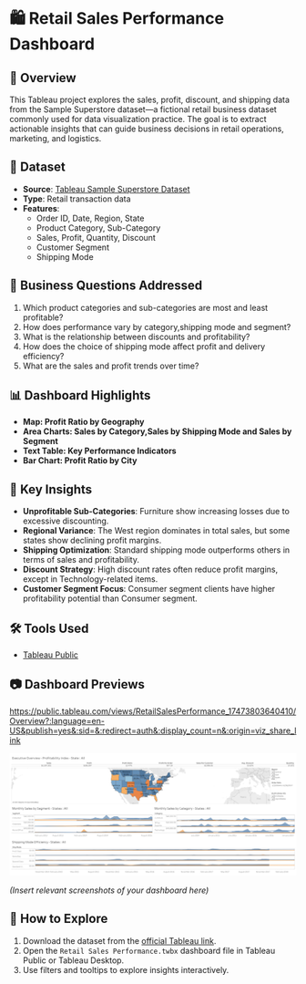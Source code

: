# 🛍️ Retail Sales Performance Dashboard 

## 📌 Overview
This Tableau project explores the sales, profit, discount, and shipping data from the Sample Superstore dataset—a fictional retail business dataset commonly used for data visualization practice. The goal is to extract actionable insights that can guide business decisions in retail operations, marketing, and logistics.

## 🧩 Dataset

- **Source**: [Tableau Sample Superstore Dataset](https://public.tableau.com/app/sample-data/sample_-_superstore.xls)
- **Type**: Retail transaction data
- **Features**:
  - Order ID, Date, Region, State
  - Product Category, Sub-Category
  - Sales, Profit, Quantity, Discount
  - Customer Segment
  - Shipping Mode

## 🎯 Business Questions Addressed

1. Which product categories and sub-categories are most and least profitable?
2. How does performance vary by category,shipping mode and segment?
3. What is the relationship between discounts and profitability?
4. How does the choice of shipping mode affect profit and delivery efficiency?
5. What are the sales and profit trends over time?

## 📊 Dashboard Highlights

- **Map: Profit Ratio by Geography**
- **Area Charts: Sales by Category,Sales by Shipping Mode and Sales by Segment**
- **Text Table: Key Performance Indicators**
- **Bar Chart: Profit Ratio by City**


## 🧠 Key Insights

- **Unprofitable Sub-Categories**: Furniture show increasing losses due to excessive discounting.
- **Regional Variance**: The West region dominates in total sales, but some states show declining profit margins.
- **Shipping Optimization**: Standard shipping mode outperforms others in terms of sales and profitability.
- **Discount Strategy**: High discount rates often reduce profit margins, except in Technology-related items.
- **Customer Segment Focus**: Consumer segment clients have higher profitability potential than Consumer segment.

## 🛠 Tools Used

- [Tableau Public](https://public.tableau.com/)

## 📷 Dashboard Previews

https://public.tableau.com/views/RetailSalesPerformance_17473803640410/Overview?:language=en-US&publish=yes&:sid=&:redirect=auth&:display_count=n&:origin=viz_share_link

![Sales Dashboard Preview](assets/Overview.png)

*(Insert relevant screenshots of your dashboard here)*

## 📂 How to Explore

1. Download the dataset from the [official Tableau link](https://public.tableau.com/app/sample-data/sample_-_superstore.xls).
2. Open the `Retail Sales Performance.twbx` dashboard file in Tableau Public or Tableau Desktop.
3. Use filters and tooltips to explore insights interactively.


